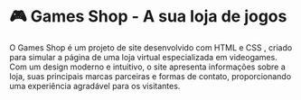 # 🎮 Games Shop - A sua loja de jogos

O Games Shop é um projeto de site desenvolvido com HTML e CSS , criado para simular a página de uma loja virtual especializada em videogames. Com um design moderno e intuitivo, o site apresenta informações sobre a loja, suas principais marcas parceiras e formas de contato, proporcionando uma experiência agradável para os visitantes.
